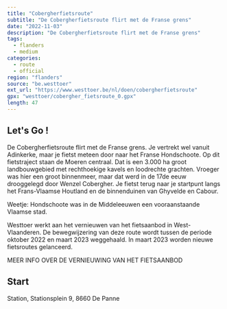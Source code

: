 ```yaml
---
title: "Cobergherfietsroute"
subtitle: "De Cobergherfietsroute flirt met de Franse grens"
date: "2022-11-03"
description: "De Cobergherfietsroute flirt met de Franse grens" 
tags:
  - flanders
  - medium
categories: 
  - route
  - official
region: "flanders"
source: "be.westtoer"
ext_url: "https://www.westtoer.be/nl/doen/cobergherfietsroute"
gpx: "westtoer/cobergher_fietsroute_0.gpx"
length: 47
---
```


## Let's Go !

De Cobergherfietsroute flirt met de Franse grens. Je vertrekt wel vanuit Adinkerke,  maar je fietst meteen door naar het Franse Hondschoote. Op dit fietstraject staan de Moeren centraal. Dat is een 3.000 ha groot landbouwgebied met rechthoekige kavels en loodrechte grachten. Vroeger was hier een groot binnenmeer,  maar dat werd in de 17de eeuw drooggelegd door Wenzel Cobergher. Je fietst terug naar je startpunt langs het Frans-Vlaamse Houtland en de binnenduinen van Ghyvelde en Cabour.

Weetje: Hondschoote was in de Middeleeuwen een vooraanstaande Vlaamse stad.

Westtoer werkt aan het vernieuwen van het fietsaanbod in West-Vlaanderen. De bewegwijzering van deze route wordt tussen de periode oktober 2022 en maart 2023 weggehaald. In maart 2023 worden nieuwe fietsroutes gelanceerd.

MEER INFO OVER DE VERNIEUWING VAN HET FIETSAANBOD

## Start 

Station, Stationsplein 9, 8660 De Panne 



